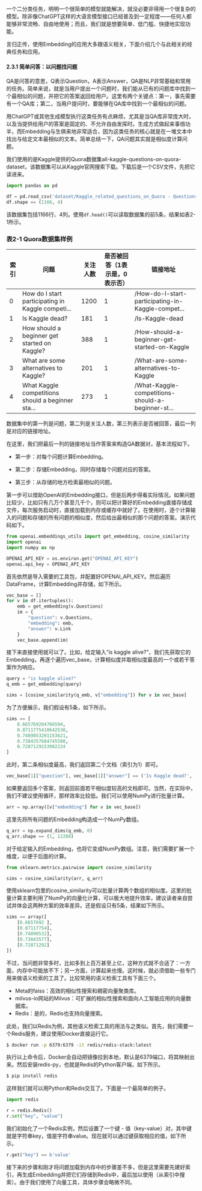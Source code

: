 
一个二分类任务，明明一个很简单的模型就能解决，就没必要非得用一个很复杂的模型。除非像ChatGPT这样的大语言模型接口已经普及到一定程度——任何人都能够非常流畅、自由地使用；而且，我们就是想要简单、低门槛、快捷地实现功能。

言归正传，使用Embedding的应用大多跟语义相关，下面介绍几个与此相关的经典任务和应用。

#### 2.3.1 简单问答：以问题找问题
QA是问答的意思，Q表示Question，A表示Answer，QA是NLP非常基础和常用的任务。简单来说，就是当用户提出一个问题时，我们能从已有的问题库中找到一个最相似的问题，并把它的答案返回给用户。这里有两个关键点：第一，事先需要有一个QA库；第二，当用户提问时，要能够在QA库中找到一个最相似的问题。

用ChatGPT或其他生成模型执行这类任务有点麻烦，尤其是当QA库非常庞大时，以及当提供给用户的答案是固定的、不允许自由发挥时。生成方式做起来事倍功半，而Embedding与生俱来地非常适合，因为这类任务的核心就是在一堆文本中找出与给定文本最相似的文本。简单总结一下，QA问题其实就是相似度计算问题。

我们使用的是Kaggle提供的Quora数据集all-kaggle-questions-on-quora-dataset，该数据集可以从Kaggle官网搜索下载。下载后是一个CSV文件，先把它读进来。
```python
import pandas as pd

df = pd.read_csv('dataset/Kaggle_related_questions_on_Quora - Questions.csv')
df.shape == (1166, 4)
```
该数据集包括1166行、4列。使用`df.head()`可以读取数据集的前5条，结果如表2-1所示。

### 表2-1 Quora数据集样例


|索引|问题|关注人数|是否被回答（1表示是，0表示否）|链接地址|
| ---- | ---- | ---- | ---- | ---- |
|0|How do I start participating in Kaggle competi...|1200|1|/How-do-I-start-participating-in-Kaggle-compet...|
|1|Is Kaggle dead?|181|1|/Is-Kaggle-dead|
|2|How should a beginner get started on Kaggle?|388|1|/How-should-a-beginner-get-started-on-Kaggle|
|3|What are some alternatives to Kaggle?|201|1|/What-are-some-alternatives-to-Kaggle|
|4|What Kaggle competitions should a beginner sta...|273|1|/What-Kaggle-competitions-should-a-beginner-st...|

数据集中的第一列是问题，第二列是关注人数，第三列表示是否被回答，最后一列是对应的链接地址。

在这里，我们把最后一列的链接地址当作答案来构造QA数据对，基本流程如下。

- 第一步：对每个问题计算Embedding。

- 第二步：存储Embedding，同时存储每个问题对应的答案。

- 第三步：从存储的地方检索最相似的问题。


第一步可以借助OpenAI的Embedding接口，但是后两步得看实际情况。如果问题比较少，比如只有几万个甚至几千个，则可以把计算好的Embedding直接存储成文件，每次服务启动时，直接加载到内存或缓存中就好了。在使用时，逐个计算输入的问题和存储的所有问题的相似度，然后给出最相似的那个问题的答案。演示代码如下。

```python
from openai.embeddings_utils import get_embedding, cosine_similarity
import openai
import numpy as np

OPENAI_API_KEY = os.environ.get("OPENAI_API_KEY")
openai.api_key = OPENAI_API_KEY
```

首先依然是导入需要的工具包，并配置好OPENAI_API_KEY。然后遍历DataFrame，计算Embedding并存储，如下所示。

```python
vec_base = []
for v in df.itertuples():
    emb = get_embedding(v.Questions)
    im = {
        "question": v.Questions,
        "embedding": emb,
        "answer": v.Link
    }
    vec_base.append(im)
```

接下来直接使用就可以了。比如，给定输入“is kaggle alive?”，我们先获取它的Embedding，再逐个遍历vec_base，计算相似度并取相似度最高的一个或若干答案作为响应。

```python
query = "is kaggle alive?"
q_emb = get_embedding(query)

sims = [cosine_similarity(q_emb, v["embedding"]) for v in vec_base]
```
为了方便展示，我们假设有5条，如下所示。

```python
sims == [
    0.665769204766594,
    0.8711775410642538,
    0.7489853201153621,
    0.7384357684745508,
    0.7287129153982224
]
```

此时，第二条相似度最高，我们返回第二个文档（索引为1）即可。

```python
vec_base[1]["question"], vec_base[1]["answer"] == ('Is Kaggle dead?', '/Is-Kaggle-dead')
```

如果要返回多个答案，则返回前面若干相似度较高的文档即可。当然，在实际中，我们不建议使用循环，那样效率比较低。我们可以使用NumPy进行批量计算。

```python
arr = np.array([v["embedding"] for v in vec_base])
```

这里先将所有问题的Embedding构造成一个NumPy数组。

```python
q_arr = np.expand_dims(q_emb, 0)
q_arr.shape == (1, 12288)
```

对于给定输入的Embedding，也将它变成NumPy数组。注意，我们需要扩展一个维度，以便于后面的计算。

```python
from sklearn.metrics.pairwise import cosine_similarity

sims = cosine_similarity(arr, q_arr)
```

使用sklearn包里的cosine_similarity可以批量计算两个数组的相似度。这里的批量计算主要利用了NumPy的向量化计算，可以极大地提升效率，建议读者亲自尝试并体会这两种方案的效率差异。还是假设只有5条，结果如下所示。

```python
sims == array([
    [0.6657692 ],
    [0.87117754],
    [0.74898532],
    [0.73843577],
    [0.72871292]
])
```

不过，当问题非常多时，比如多到上百万甚至上亿，这种方式就不合适了：一方面，内存中可能放不下；另一方面，计算起来也慢。这时候，就必须借助一些专门用来做语义检索的工具了。比较常用的语义检索工具有下面三个。
- Meta的faiss：高效的相似性搜索和稠密向量聚类库。
- milvus-io网站的Milvus：可扩展的相似性搜索和面向人工智能应用的向量数据库。
- Redis：是的，Redis也支持向量搜索。


此处，我们以Redis为例，其他语义检索工具的用法与之类似。首先，我们需要一个Redis服务，建议使用Docker直接运行它。

```bash
$ docker run -p 6379:6379 -it redis/redis-stack:latest
```

执行以上命令后，Docker会自动把镜像拉到本地，默认是6379端口，将其映射出来。然后安装redis-py，也就是Redis的Python客户端，如下所示。

```bash
$ pip install redis
```
这样我们就可以用Python和Redis交互了。下面是一个最简单的例子。

```python
import redis

r = redis.Redis()
r.set("key", "value")
```

我们初始化了一个Redis实例，然后设置了一个键 - 值（key-value）对，其中键就是字符串key，值是字符串value。现在就可以通过键获取相应的值，如下所示。
```python
r.get("key") == b'value'
```

接下来的步骤和刚才将问题加载到内存中的步骤差不多，但是这里需要先建好索引，再生成Embedding并把它们存储到Redis中，最后加以使用（从索引中搜索）。由于我们使用了向量工具，具体步骤会略微不同。 


